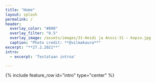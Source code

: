 ```yaml
---
title: "Home"
layout: splash
permalink: /
header:
  overlay_color: "#000"
  overlay_filter: "0.5"
  overlay_image: /assets/images/31-Heidi ja Anssi-31 – kopio.jpg
  caption: "Photo credit: **@vilmakaura**"
excerpt: "**27.2.2021**"
intro: 
  - excerpt: 'Testataan introa'

---
```


{% include feature_row id="intro" type="center" %}
